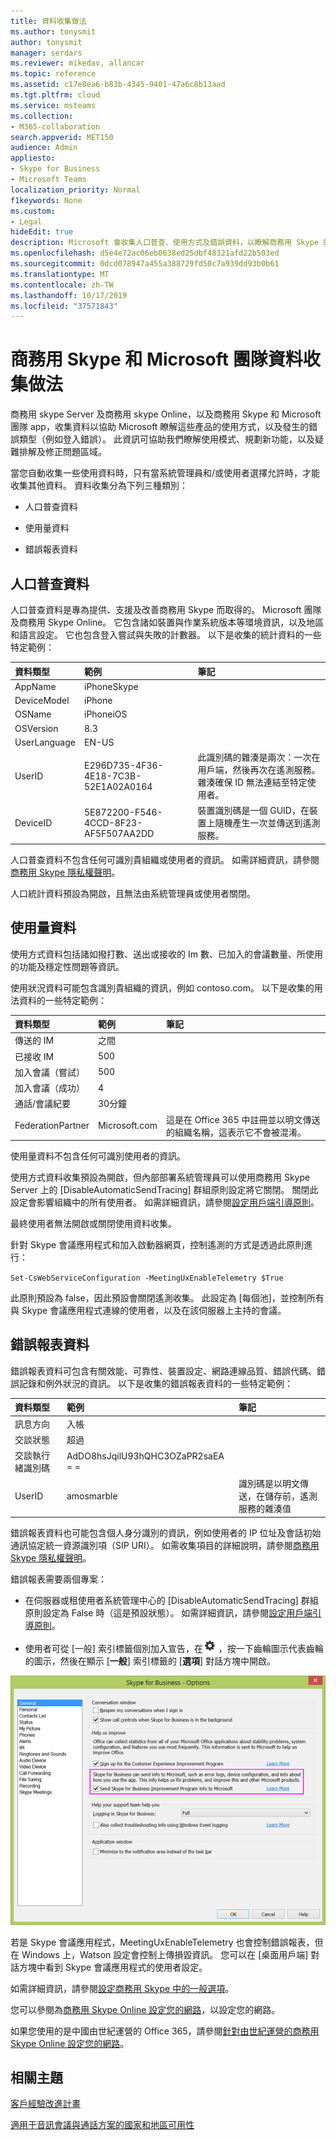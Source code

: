 ```yaml
---
title: 資料收集做法
ms.author: tonysmit
author: tonysmit
manager: serdars
ms.reviewer: mikedav, allancar
ms.topic: reference
ms.assetid: c17e8ea6-b83b-4345-9401-47a6c8b13aad
ms.tgt.pltfrm: cloud
ms.service: msteams
ms.collection:
- M365-collaboration
search.appverid: MET150
audience: Admin
appliesto:
- Skype for Business
- Microsoft Teams
localization_priority: Normal
f1keywords: None
ms.custom:
- Legal
hideEdit: true
description: Microsoft 會收集人口普查、使用方式及錯誤資料，以瞭解商務用 Skype 的使用方式，以及使用者遇到問題的位置。 資料可用來規劃產品的改良功能。
ms.openlocfilehash: d5e4e72ac06eb0638ed25dbf48321afd22b503ed
ms.sourcegitcommit: 0dcd078947a455a388729fd50c7a939dd93b0b61
ms.translationtype: MT
ms.contentlocale: zh-TW
ms.lasthandoff: 10/17/2019
ms.locfileid: "37571843"
---
```

# <a name="skype-for-business-and-microsoft-teams-data-collection-practices"></a>商務用 Skype 和 Microsoft 團隊資料收集做法

商務用 skype Server 及商務用 skype Online，以及商務用 Skype 和 Microsoft 團隊 app，收集資料以協助 Microsoft 瞭解這些產品的使用方式，以及發生的錯誤類型（例如登入錯誤）。 此資訊可協助我們瞭解使用模式、規劃新功能，以及疑難排解及修正問題區域。

當您自動收集一些使用資料時，只有當系統管理員和/或使用者選擇允許時，才能收集其他資料。 資料收集分為下列三種類別：

- 人口普查資料

- 使用量資料

- 錯誤報表資料

## <a name="census-data"></a>人口普查資料

人口普查資料是專為提供、支援及改善商務用 Skype 而取得的。 Microsoft 團隊及商務用 Skype Online。 它包含諸如裝置與作業系統版本等環境資訊，以及地區和語言設定。 它也包含登入嘗試與失敗的計數器。 以下是收集的統計資料的一些特定範例：

|**資料類型**|**範例**|**筆記**|
|:-----|:-----|:-----|
|AppName  <br/> |iPhoneSkype  <br/> ||
|DeviceModel  <br/> |iPhone  <br/> ||
|OSName  <br/> |iPhoneiOS  <br/> ||
|OSVersion  <br/> |8.3  <br/> ||
|UserLanguage  <br/> |EN-US  <br/> ||
|UserID  <br/> |E296D735-4F36-4E18-7C3B-52E1A02A0164  <br/> |此識別碼的雜湊是兩次：一次在用戶端，然後再次在遙測服務。 雜湊確保 ID 無法連結至特定使用者。  <br/> |
|DeviceID  <br/> |5E872200-F546-4CCD-8F23-AF5F507AA2DD  <br/> |裝置識別碼是一個 GUID，在裝置上隨機產生一次並傳送到遙測服務。  <br/> |

人口普查資料不包含任何可識別貴組織或使用者的資訊。 如需詳細資訊，請參閱[商務用 Skype 隱私權聲明](https://www.microsoft.com/privacystatement/SkypeforBusiness/Default.aspx)。

人口統計資料預設為開啟，且無法由系統管理員或使用者關閉。

## <a name="usage-data"></a>使用量資料

使用方式資料包括諸如撥打數、送出或接收的 Im 數、已加入的會議數量、所使用的功能及穩定性問題等資訊。

使用狀況資料可能包含識別貴組織的資訊，例如 contoso.com。 以下是收集的用法資料的一些特定範例：

|**資料類型**|**範例**|**筆記**|
|:-----|:-----|:-----|
|傳送的 IM  <br/> |之間  <br/> ||
|已接收 IM  <br/> |500  <br/> ||
|加入會議（嘗試）  <br/> |500  <br/> ||
|加入會議（成功）  <br/> |4  <br/> ||
|通話/會議紀要  <br/> |30分鐘  <br/> ||
|FederationPartner  <br/> |Microsoft.com  <br/> |這是在 Office 365 中註冊並以明文傳送的組織名稱，這表示它不會被混淆。  <br/> |

使用量資料不包含任何可識別使用者的資訊。

使用方式資料收集預設為開啟，但內部部署系統管理員可以使用商務用 Skype Server 上的 [DisableAutomaticSendTracing] 群組原則設定將它關閉。 關閉此設定會影響組織中的所有使用者。 如需詳細資訊，請參閱[設定用戶端引導原則](/skypeforbusiness/deploy/deploy-clients/configure-client-bootstrapping-policies)。

最終使用者無法開啟或關閉使用資料收集。

針對 Skype 會議應用程式和加入啟動器網頁，控制遙測的方式是透過此原則進行：

`Set-CsWebServiceConfiguration -MeetingUxEnableTelemetry $True`

此原則預設為 false，因此預設會關閉遙測收集。 此設定為 [每個池]，並控制所有與 Skype 會議應用程式連線的使用者，以及在該伺服器上主持的會議。

## <a name="error-reporting-data"></a>錯誤報表資料

錯誤報表資料可包含有關效能、可靠性、裝置設定、網路連線品質、錯誤代碼、錯誤記錄和例外狀況的資訊。 以下是收集的錯誤報表資料的一些特定範例：

|**資料類型**|**範例**|**筆記**|
|:-----|:-----|:-----|
|訊息方向  <br/> |入帳  <br/> ||
|交談狀態  <br/> |超過  <br/> ||
|交談執行緒識別碼  <br/> |AdDO8hsJqilU93hQHC3OZaPR2saEA = =  <br/> ||
|UserID  <br/> |amosmarble <br/> |識別碼是以明文傳送，在儲存前，遙測服務的雜湊值  <br/> |

錯誤報表資料也可能包含個人身分識別的資訊，例如使用者的 IP 位址及會話初始通訊協定統一資源識別項（SIP URI）。 如需收集項目的詳細說明，請參閱[商務用 Skype 隱私權聲明](https://www.microsoft.com/privacystatement/SkypeforBusiness/Default.aspx)。

錯誤報表需要兩個專案：

- 在伺服器或租使用者系統管理中心的 [DisableAutomaticSendTracing] 群組原則設定為 False 時（這是預設狀態）。 如需詳細資訊，請參閱[設定用戶端引導原則](/skypeforbusiness/deploy/deploy-clients/configure-client-bootstrapping-policies)。
    
- 使用者可從 [一般] 索引標籤個別加入宣告，在![商務用 Skype 用戶端中](media/70f1b43f-16d6-4172-9139-71d845c4ed5c.png) ，按一下齒輪圖示代表齒輪的圖示，然後在顯示 [**一般**] 索引標籤的 [**選項**] 對話方塊中開啟。
    
 
![[選項] 對話方塊中 [資料收集] 核取方塊的螢幕擷取畫面](media/68bc8f77-deaa-478c-9977-a5259b88df3e.png)
  
若是 Skype 會議應用程式，MeetingUxEnableTelemetry 也會控制錯誤報表，但在 Windows 上，Watson 設定會控制上傳損毀資訊。 您可以在 [桌面用戶端] 對話方塊中看到 Skype 會議應用程式的使用者設定。

如需詳細資訊，請參閱[設定商務用 Skype 中的一般選項](https://support.office.com/article/e1a46d3e-dcea-437a-ba7b-6d442a40f439)。

您可以參閱為[商務用 Skype Online 設定您的網路](https://support.office.com/article/81fa5e16-418d-4698-a5f0-e666211c5c66)，以設定您的網路。

如果您使用的是中國由世紀運營的 Office 365，請參閱[針對由世紀運營的商務用 Skype Online 設定您的網路](https://support.office.com/article/d21f89b0-3afc-432e-b735-036b2432fdbf)。

## <a name="related-topics"></a>相關主題
[客戶經驗改進計畫](https://www.microsoft.com/products/ceip/default.mspx)

[適用于音訊會議與通話方案的國家和地區可用性](country-and-region-availability-for-audio-conferencing-and-calling-plans/country-and-region-availability-for-audio-conferencing-and-calling-plans.md)
